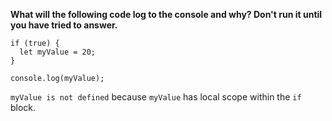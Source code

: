 **What will the following code log to the console and why? Don't run it until you have tried to answer.**

```
if (true) {
  let myValue = 20;
}

console.log(myValue);
```

`myValue is not defined` because `myValue` has local scope within the `if` block.
